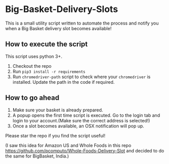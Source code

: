 # Big-Basket-Delivery-Slots
This is a small utility script written to automate the process and notify you when a Big Basket delivery slot becomes available! 

## How to execute the script
This script uses python 3+.
1) Checkout the repo 
2) Run `pip3 install -r requirements`
3) Run `chromedriver-path` script to check where your `chromedriver` is installed. Update the path in the code if required. 


## How to go ahead
1) Make sure your basket is already prepared.
2) A popup opens the first time script is executed. Go to the login tab and login to your account.(Make sure the correct address is selected!)
4) Once a slot becomes available, an OSX notification will pop up.


Please star the repo if you find the script useful!

(I saw this idea for Amazon US and Whole Foods in this repo https://github.com/pcomputo/Whole-Foods-Delivery-Slot and decided to do the same for BigBasket, India.)
